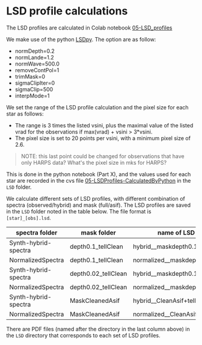 # LSD profile calculations


The LSD profiles are calculated in Colab notebook [05-LSD_profiles](https://github.com/veropetit/BeStarsMiMeS/blob/master/05-LSD_profiles.ipynb)

We make use of the python [LSDpy](https://github.com/folsomcp/LSDpy). The option are as follow:

* normDepth=0.2 
* normLande=1.2 
* normWave=500.0
* removeContPol=1 
* trimMask=0 
* sigmaClipIter=0 
* sigmaClip=500 
* interpMode=1

We set the range of the LSD profile calculation and the pixel size for each star as follows:

* The range is 3 times the listed vsini, plus the maximal value of the listed vrad for the observations if max(vrad) + vsini > 3*vsini. 
* The pixel size is set to 20 points per vsini, with a minimum pixel size of 2.6. 

> NOTE: this last point could be changed for observations that have only HARPS data? What's the pixel size in mks for HARPS?

This is done in the python notebook (Part X), and the values used for each star are recorded in the cvs file [05-LSDProfiles-CalculatedByPython](https://drive.google.com/file/d/1w68qhYsKYRiDHdMRtu7G1zb9WoDrQjSQ/view?usp=sharing) in the `LSD` folder. 

We calculate different sets of LSD profiles, with different combination of spectra (observed/hybrid) and mask (full/asif). The LSD profiles are saved in the `LSD` folder noted in the table below. The file format is `[star]_[obs].lsd`.


| spectra folder | mask folder   | name of LSD folder |
| ------- | ------- | ------------------ |
| Synth-hybrid-spectra | depth0.1_tellClean | hybrid\_\_maskdepth0.1\_tellClean |
| NormalizedSpectra | depth0.1_tellClean |normalized\_\_maskdepth0.1\_tellClean |
| Synth-hybrid-spectra | depth0.02_tellClean | hybrid\_\_maskdepth0.1\_tellClean |
| NormalizedSpectra | depth0.02_tellClean |normalized\_\_maskdepth0.1\_tellClean |
| Synth-hybrid-spectra | MaskCleanedAsif | hybrid\_\_CleanAsif+tellClean |
| NormalizedSpectra | MaskCleanedAsif | normalized\_\_CleanAsif+tellClean |

There are PDF files (named after the directory in the last column above) in the `LSD` directory that corresponds to each set of LSD profiles.


